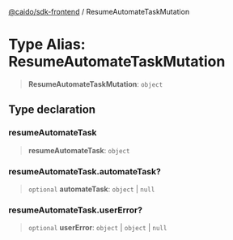[@caido/sdk-frontend](../index.md) / ResumeAutomateTaskMutation

# Type Alias: ResumeAutomateTaskMutation

> **ResumeAutomateTaskMutation**: `object`

## Type declaration

### resumeAutomateTask

> **resumeAutomateTask**: `object`

### resumeAutomateTask.automateTask?

> `optional` **automateTask**: `object` \| `null`

### resumeAutomateTask.userError?

> `optional` **userError**: `object` \| `object` \| `null`
